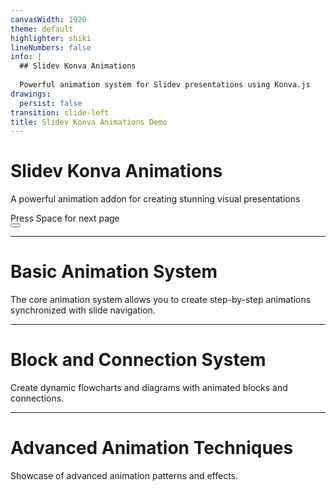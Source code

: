 ```yaml
---
canvasWidth: 1920
theme: default
highlighter: shiki
lineNumbers: false
info: |
  ## Slidev Konva Animations
  
  Powerful animation system for Slidev presentations using Konva.js
drawings:
  persist: false
transition: slide-left
title: Slidev Konva Animations Demo
---
```


# Slidev Konva Animations

A powerful animation addon for creating stunning visual presentations

<div class="pt-12">
  <span @click="$slidev.nav.next" class="px-2 py-1 rounded cursor-pointer" hover="bg-white bg-opacity-10">
    Press Space for next page <carbon:arrow-right class="inline"/>
  </span>
</div>

<div class="abs-br m-6 flex gap-2">
  <button @click="$slidev.nav.openInEditor()" title="Open in Editor">
    <carbon:edit />
  </button>
  <a href="https://github.com/slidevjs/slidev" target="_blank" alt="GitHub"
    class="text-xl slidev-icon-btn opacity-50 !border-none !hover:text-white">
    <carbon-logo-github />
  </a>
</div>

---

# Basic Animation System

The core animation system allows you to create step-by-step animations synchronized with slide navigation.

<AnimationExample />

---

# Block and Connection System

Create dynamic flowcharts and diagrams with animated blocks and connections.

<BlockConnectionExample />

---

# Advanced Animation Techniques

Showcase of advanced animation patterns and effects.

<AdvancedAnimationExample />